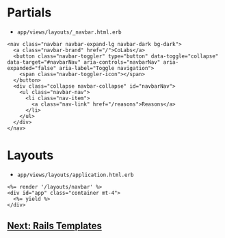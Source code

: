 # Partials
- `app/views/layouts/_navbar.html.erb`
```
<nav class="navbar navbar-expand-lg navbar-dark bg-dark">
  <a class="navbar-brand" href="/">CoLabs</a>
  <button class="navbar-toggler" type="button" data-toggle="collapse" data-target="#navbarNav" aria-controls="navbarNav" aria-expanded="false" aria-label="Toggle navigation">
    <span class="navbar-toggler-icon"></span>
  </button>
  <div class="collapse navbar-collapse" id="navbarNav">
    <ul class="navbar-nav">
      <li class="nav-item">
        <a class="nav-link" href="/reasons">Reasons</a>
      </li>
    </ul>
  </div>
</nav>
```

# Layouts
- `app/views/layouts/application.html.erb`
```
<%= render '/layouts/navbar' %>
<div id="app" class="container mt-4">
  <%= yield %>
</div>
```

## [Next: Rails Templates](26_TEMPLATES.md)